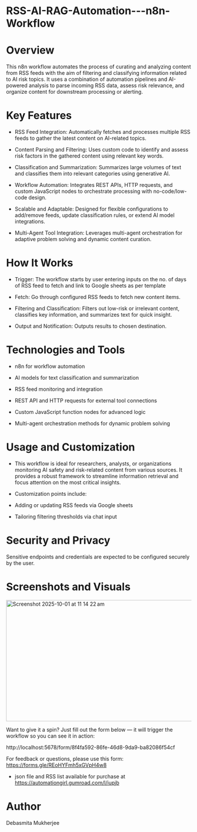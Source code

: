 # RSS-AI-RAG-Automation---n8n-Workflow

# Overview
This n8n workflow automates the process of curating and analyzing content from RSS feeds with the aim of filtering and classifying information related to AI risk topics. It uses a combination of automation pipelines and AI-powered analysis to parse incoming RSS data, assess risk relevance, and organize content for downstream processing or alerting.

# Key Features
* RSS Feed Integration: Automatically fetches and processes multiple RSS feeds to gather the latest content on AI-related topics.

* Content Parsing and Filtering: Uses custom code to identify and assess risk factors in the gathered content using relevant key words.

* Classification and Summarization: Summarizes large volumes of text and classifies them into relevant categories using generative AI.

* Workflow Automation: Integrates REST APIs, HTTP requests, and custom JavaScript nodes to orchestrate processing with no-code/low-code design.

* Scalable and Adaptable: Designed for flexible configurations to add/remove feeds, update classification rules, or extend AI model integrations.

* Multi-Agent Tool Integration: Leverages multi-agent orchestration for adaptive problem solving and dynamic content curation.

# How It Works
* Trigger: The workflow starts by user entering inputs on the no. of days of RSS feed to fetch and link to Google sheets as per template

* Fetch: Go through configured RSS feeds to fetch new content items.

* Filtering and Classification: Filters out low-risk or irrelevant content, classifies key information, and summarizes text for quick insight.

* Output and Notification: Outputs results to chosen destination.

# Technologies and Tools
* n8n for workflow automation

* AI models for text classification and summarization

* RSS feed monitoring and integration

* REST API and HTTP requests for external tool connections

* Custom JavaScript function nodes for advanced logic

* Multi-agent orchestration methods for dynamic problem solving

# Usage and Customization
* This workflow is ideal for researchers, analysts, or organizations monitoring AI safety and risk-related content from various sources. It provides a robust framework to streamline information retrieval and focus attention on the most critical insights.

* Customization points include:

- Adding or updating RSS feeds via Google sheets

- Tailoring filtering thresholds via chat input

# Security and Privacy
Sensitive endpoints and credentials are expected to be configured securely by the user.

# Screenshots and Visuals
<img width="826" height="329" alt="Screenshot 2025-10-01 at 11 14 22 am" src="https://github.com/user-attachments/assets/07829a97-4e91-4b1b-aa15-581ebd93ee9f" />

Want to give it a spin? Just fill out the form below — it will trigger the workflow so you can see it in action:

http://localhost:5678/form/8f4fa592-86fe-46d8-9da9-ba82086f54cf

For feedback or questions, please use this form: https://forms.gle/REoHYFmh5xGVpH4w8

* json file and RSS list available for purchase at https://automationgirl.gumroad.com/l/iupjb
# Author
Debasmita Mukherjee
